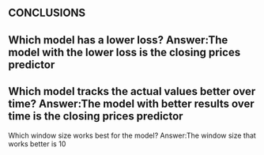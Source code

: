 CONCLUSIONS
----------------------------
Which model has a lower loss?
Answer:The model with the lower loss is the closing prices predictor
----------------------------
Which model tracks the actual values better over time?
Answer:The model with better results over time is the closing prices predictor
----------------------------
Which window size works best for the model?
Answer:The window size that works better is 10


